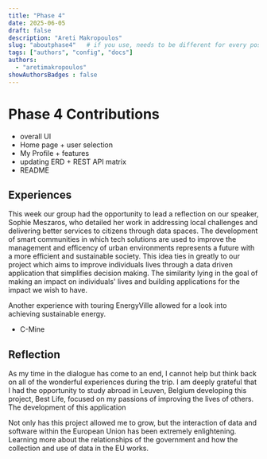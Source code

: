 ```yaml
---
title: "Phase 4"
date: 2025-06-05
draft: false
description: "Areti Makropoulos"
slug: "aboutphase4"   # if you use, needs to be different for every post
tags: ["authors", "config", "docs"]
authors:
  - "aretimakropoulos"
showAuthorsBadges : false
---
```


# Phase 4 Contributions

- overall UI
- Home page + user selection
- My Profile + features
- updating ERD + REST API matrix
- README


## Experiences

This week our group had the opportunity to lead a reflection on our speaker, Sophie Meszaros, who detailed her work in addressing local challenges and delivering better services to citizens through data spaces. The development of smart communities in which tech solutions are used to improve the management and efficency of urban environments represents a future with a more efficient and sustainable society. This idea ties in greatly to our project which aims to improve individuals lives through a data driven application that simplifies decision making. The similarity lying in the goal of making an impact on individuals' lives and building applications for the impact we wish to have. 

Another experience with touring EnergyVille allowed for a look into achieving sustainable energy. 

- C-Mine

## Reflection

As my time in the dialogue has come to an end, I cannot help but think back on all of the wonderful experiences during the trip. I am deeply grateful that I had the opportunity to study abroad in Leuven, Belgium developing this project, Best Life, focused on my passions of improving the lives of others. The development of this application 

Not only has this project allowed me to grow, but the interaction of data and software within the European Union has been extremely enlightening. Learning more about the relationships of the government and how the collection and use of data in the EU works.
